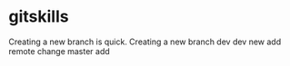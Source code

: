 # gitskills
Creating a new branch is quick.
Creating a new branch dev
dev new add
remote change
master add
